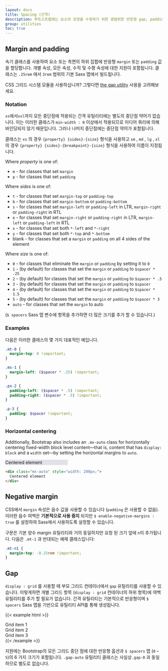 ```yaml
---
layout: docs
title: Spacing (간격)
description: 부트스트랩에는 요소의 모양을 수정하기 위한 광범위한 반응형 gap, padding 및 margin 유틸리티 클래스가 포함되어 있습니다.
group: utilities
toc: true
---
```


## Margin and padding

속기 클래스를 사용하여 요소 또는 측면의 하위 집합에 반응형 `margin` 또는 `padding` 값을 할당합니다. 개별 속성, 모든 속성, 수직 및 수평 속성에 대한 지원이 포함됩니다. 클래스는 `.25rem` 에서 `3rem` 범위의 기본 Sass 맵에서 빌드됩니다.

CSS 그리드 시스템 모듈을 사용하십니까? 그렇다면 [the gap utility](#gap) 사용을 고려해보세요.

### Notation


`xs`에서`xxl`까지 모든 중단점에 적용되는 간격 유틸리티에는 별도의 중단점 약어가 없습니다. 이는 이러한 클래스가 `min-width : 0` 이상에서 적용되므로 미디어 쿼리에 의해 바인딩되지 않기 때문입니다. 그러나 나머지 중단점에는 중단점 약어가 포함됩니다.

클래스는 `xs` 의 경우 `{property} {sides}-{size}` 형식을 사용하고 `sm` , `md` , `lg` , `xl` 의 경우  `{property} {sides}-{breakpoint}-{size}` 형식을 사용하여 이름이 지정됩니다.

Where *property* is one of:

- `m` - for classes that set `margin`
- `p` - for classes that set `padding`

Where *sides* is one of:

- `t` - for classes that set `margin-top` or `padding-top`
- `b` - for classes that set `margin-bottom` or `padding-bottom`
- `s` - for classes that set `margin-left` or `padding-left` in LTR, `margin-right` or `padding-right` in RTL
- `e` - for classes that set `margin-right` or `padding-right` in LTR, `margin-left` or `padding-left` in RTL
- `x` - for classes that set both `*-left` and `*-right`
- `y` - for classes that set both `*-top` and `*-bottom`
- blank - for classes that set a `margin` or `padding` on all 4 sides of the element

Where *size* is one of:

- `0` - for classes that eliminate the `margin` or `padding` by setting it to `0`
- `1` - (by default) for classes that set the `margin` or `padding` to `$spacer * .25`
- `2` - (by default) for classes that set the `margin` or `padding` to `$spacer * .5`
- `3` - (by default) for classes that set the `margin` or `padding` to `$spacer`
- `4` - (by default) for classes that set the `margin` or `padding` to `$spacer * 1.5`
- `5` - (by default) for classes that set the `margin` or `padding` to `$spacer * 3`
- `auto` - for classes that set the `margin` to auto

(`$ spacers` Sass 맵 변수에 항목을 추가하면 더 많은 크기를 추가 할 수 있습니다.)

### Examples

다음은 이러한 클래스의 몇 가지 대표적인 예입니다.

```scss
.mt-0 {
  margin-top: 0 !important;
}

.ms-1 {
  margin-left: ($spacer * .25) !important;
}

.px-2 {
  padding-left: ($spacer * .5) !important;
  padding-right: ($spacer * .5) !important;
}

.p-3 {
  padding: $spacer !important;
}
```

### Horizontal centering

Additionally, Bootstrap also includes an `.mx-auto` class for horizontally centering fixed-width block level content—that is, content that has `display: block` and a `width` set—by setting the horizontal margins to `auto`.

<div class="bd-example">
  <div class="mx-auto" style="width: 200px; background-color: rgba(86,61,124,.15);">
    Centered element
  </div>
</div>

```html
<div class="mx-auto" style="width: 200px;">
  Centered element
</div>
```

## Negative margin

CSS에서 `margin` 속성은 음수 값을 사용할 수 있습니다 (`padding` 은 사용할 수 없음). 이러한 음수 여백은 **기본적으로 사용 중지** 되지만 `$ enable-negative-margins : true` 를 설정하여 Sass에서 사용하도록 설정할 수 있습니다.

구문은 기본 양수 margin 유틸리티와 거의 동일하지만 요청 된 크기 앞에 `n`이 추가됩니다. 다음은 `.mt-1` 과 반대되는 예제 클래스입니다:

```scss
.mt-n1 {
  margin-top: -0.25rem !important;
}
```

## Gap

`display : grid` 를 사용할 때 부모 그리드 컨테이너에서 `gap` 유틸리티를 사용할 수 있습니다. 이렇게하면 개별 그리드 항목 (`display : grid` 컨테이너의 하위 항목)에 여백 유틸리티를 추가 할 필요가 없습니다. 간격 유틸리티는 기본적으로 반응형이며 `$ spacers` Sass 맵을 기반으로 유틸리티 API를 통해 생성됩니다.

{{< example html >}}
<div class="d-grid gap-3">
  <div class="p-2 bg-light border">Grid item 1</div>
  <div class="p-2 bg-light border">Grid item 2</div>
  <div class="p-2 bg-light border">Grid item 3</div>
</div>
{{< /example >}}


지원에는 Bootstrap의 모든 그리드 중단 점에 대한 반응형 옵션과 `$ spacers` 맵 (`0` – `5`)의 6 가지 크기가 포함됩니다. `.gap-auto` 유틸리티 클래스는 사실상`.gap-0` 과 동일하므로 별도로 없습니다.
